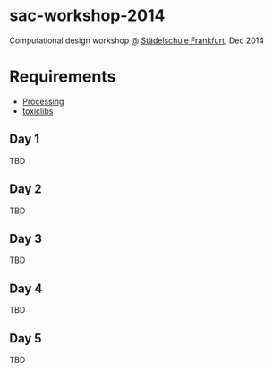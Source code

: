 # sac-workshop-2014

Computational design workshop @ [Städelschule Frankfurt](http://www.staedelschule.de/architecture/), Dec 2014

# Requirements

- [Processing](http://processing.org)
- [toxiclibs](http://toxiclibs.org)

## Day 1

TBD

## Day 2

TBD

## Day 3

TBD

## Day 4

TBD

## Day 5

TBD
